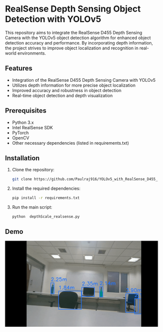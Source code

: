 # RealSense Depth Sensing Object Detection with YOLOv5

This repository aims to integrate the RealSense D455 Depth Sensing Camera with the YOLOv5 object detection algorithm for enhanced object detection accuracy and performance. By incorporating depth information, the project strives to improve object localization and recognition in real-world environments.

## Features

- Integration of the RealSense D455 Depth Sensing Camera with YOLOv5
- Utilizes depth information for more precise object localization
- Improved accuracy and robustness in object detection
- Real-time object detection and depth visualization

## Prerequisites

- Python 3.x
- Intel RealSense SDK
- PyTorch
- OpenCV
- Other necessary dependencies (listed in requirements.txt)

## Installation

1. Clone the repository:

   ```bash
   git clone https://github.com/Paulraj916/YOLOv5_with_RealSense_D455_Depth_Sensing.git
   ```
   
2. Install the required dependencies:

    ```bash
   pip install -r requirements.txt
    ```
    
3. Run the main script:

    ```bash
   python  depthScale_realsense.py
    ```
## Demo

![Demo of this project](view.gif)
